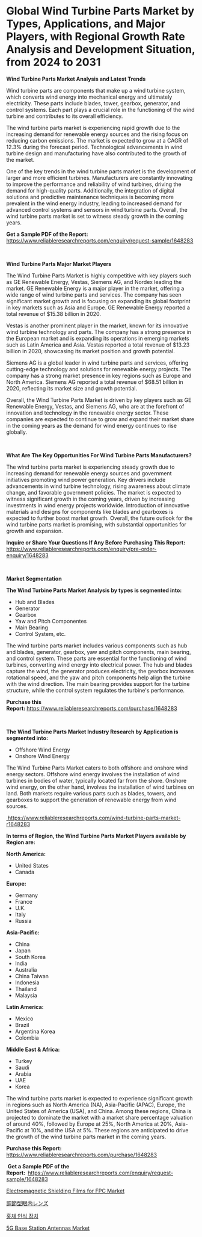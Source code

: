 <p><h1>Global Wind Turbine Parts Market by Types, Applications, and Major Players, with Regional Growth Rate Analysis and Development Situation, from 2024 to 2031</h1></p><p><strong>Wind Turbine Parts Market Analysis and Latest Trends</strong></p>
<p><p>Wind turbine parts are components that make up a wind turbine system, which converts wind energy into mechanical energy and ultimately electricity. These parts include blades, tower, gearbox, generator, and control systems. Each part plays a crucial role in the functioning of the wind turbine and contributes to its overall efficiency.</p><p>The wind turbine parts market is experiencing rapid growth due to the increasing demand for renewable energy sources and the rising focus on reducing carbon emissions. The market is expected to grow at a CAGR of 12.3% during the forecast period. Technological advancements in wind turbine design and manufacturing have also contributed to the growth of the market.</p><p>One of the key trends in the wind turbine parts market is the development of larger and more efficient turbines. Manufacturers are constantly innovating to improve the performance and reliability of wind turbines, driving the demand for high-quality parts. Additionally, the integration of digital solutions and predictive maintenance techniques is becoming more prevalent in the wind energy industry, leading to increased demand for advanced control systems and sensors in wind turbine parts. Overall, the wind turbine parts market is set to witness steady growth in the coming years.</p></p>
<p><strong>Get a Sample PDF of the Report:&nbsp;</strong> <a href="https://www.reliableresearchreports.com/enquiry/request-sample/1648283">https://www.reliableresearchreports.com/enquiry/request-sample/1648283</a></p>
<p>&nbsp;</p>
<p><strong>Wind Turbine Parts Major Market Players</strong></p>
<p><p>The Wind Turbine Parts Market is highly competitive with key players such as GE Renewable Energy, Vestas, Siemens AG, and Nordex leading the market. GE Renewable Energy is a major player in the market, offering a wide range of wind turbine parts and services. The company has seen significant market growth and is focusing on expanding its global footprint in key markets such as Asia and Europe. GE Renewable Energy reported a total revenue of $15.38 billion in 2020.</p><p>Vestas is another prominent player in the market, known for its innovative wind turbine technology and parts. The company has a strong presence in the European market and is expanding its operations in emerging markets such as Latin America and Asia. Vestas reported a total revenue of $13.23 billion in 2020, showcasing its market position and growth potential.</p><p>Siemens AG is a global leader in wind turbine parts and services, offering cutting-edge technology and solutions for renewable energy projects. The company has a strong market presence in key regions such as Europe and North America. Siemens AG reported a total revenue of $68.51 billion in 2020, reflecting its market size and growth potential.</p><p>Overall, the Wind Turbine Parts Market is driven by key players such as GE Renewable Energy, Vestas, and Siemens AG, who are at the forefront of innovation and technology in the renewable energy sector. These companies are expected to continue to grow and expand their market share in the coming years as the demand for wind energy continues to rise globally.</p></p>
<p>&nbsp;</p>
<p><strong>What Are The Key Opportunities For Wind Turbine Parts Manufacturers?</strong></p>
<p><p>The wind turbine parts market is experiencing steady growth due to increasing demand for renewable energy sources and government initiatives promoting wind power generation. Key drivers include advancements in wind turbine technology, rising awareness about climate change, and favorable government policies. The market is expected to witness significant growth in the coming years, driven by increasing investments in wind energy projects worldwide. Introduction of innovative materials and designs for components like blades and gearboxes is expected to further boost market growth. Overall, the future outlook for the wind turbine parts market is promising, with substantial opportunities for growth and expansion.</p></p>
<p><strong>Inquire or Share Your Questions If Any Before Purchasing This Report:</strong> <a href="https://www.reliableresearchreports.com/enquiry/pre-order-enquiry/1648283">https://www.reliableresearchreports.com/enquiry/pre-order-enquiry/1648283</a></p>
<p>&nbsp;</p>
<p><strong>Market Segmentation</strong></p>
<p><strong>The Wind Turbine Parts Market Analysis by types is segmented into:</strong></p>
<p><ul><li>Hub and Blades</li><li>Generator</li><li>Gearbox</li><li>Yaw and Pitch Componentes</li><li>Main Bearing</li><li>Control System, etc.</li></ul></p>
<p><p>The wind turbine parts market includes various components such as hub and blades, generator, gearbox, yaw and pitch components, main bearing, and control system. These parts are essential for the functioning of wind turbines, converting wind energy into electrical power. The hub and blades capture the wind, the generator produces electricity, the gearbox increases rotational speed, and the yaw and pitch components help align the turbine with the wind direction. The main bearing provides support for the turbine structure, while the control system regulates the turbine's performance.</p></p>
<p><strong>Purchase this Report:&nbsp;</strong><a href="https://www.reliableresearchreports.com/purchase/1648283">https://www.reliableresearchreports.com/purchase/1648283</a></p>
<p>&nbsp;</p>
<p><strong>The Wind Turbine Parts Market Industry Research by Application is segmented into:</strong></p>
<p><ul><li>Offshore Wind Energy</li><li>Onshore Wind Energy</li></ul></p>
<p><p>The Wind Turbine Parts Market caters to both offshore and onshore wind energy sectors. Offshore wind energy involves the installation of wind turbines in bodies of water, typically located far from the shore. Onshore wind energy, on the other hand, involves the installation of wind turbines on land. Both markets require various parts such as blades, towers, and gearboxes to support the generation of renewable energy from wind sources.</p></p>
<p><a href="https://www.reliableresearchreports.com/wind-turbine-parts-market-r1648283">&nbsp;https://www.reliableresearchreports.com/wind-turbine-parts-market-r1648283</a></p>
<p><strong>In terms of Region, the Wind Turbine Parts Market Players available by Region are:</strong></p>
<p>
    <p> <strong> North America: </strong>
        <ul>
            <li>United States</li>
            <li>Canada</li>
        </ul>
        </p> 
    <p> <strong> Europe: </strong>
        <ul>
            <li>Germany</li>
            <li>France</li>
            <li>U.K.</li>
            <li>Italy</li>
            <li>Russia</li>
        </ul>
        </p> 
    <p> <strong> Asia-Pacific: </strong>
        <ul>
            <li>China</li>
            <li>Japan</li>
            <li>South Korea</li>
            <li>India</li>
            <li>Australia</li>
            <li>China Taiwan</li>
            <li>Indonesia</li>
            <li>Thailand</li>
            <li>Malaysia</li>
        </ul>
        </p> 
    <p> <strong> Latin America: </strong>
        <ul>
            <li>Mexico</li>
            <li>Brazil</li>
            <li>Argentina Korea</li>
            <li>Colombia</li>
        </ul>
        </p> 
    <p> <strong> Middle East & Africa: </strong>
        <ul>
            <li>Turkey</li>
            <li>Saudi</li>
            <li>Arabia</li>
            <li>UAE</li>
            <li>Korea</li>
        </ul>
    </p>
    </p>
<p><p>The wind turbine parts market is expected to experience significant growth in regions such as North America (NA), Asia-Pacific (APAC), Europe, the United States of America (USA), and China. Among these regions, China is projected to dominate the market with a market share percentage valuation of around 40%, followed by Europe at 25%, North America at 20%, Asia-Pacific at 10%, and the USA at 5%. These regions are anticipated to drive the growth of the wind turbine parts market in the coming years.</p></p>
<p><strong>Purchase this Report: </strong><a href="https://www.reliableresearchreports.com/purchase/1648283">https://www.reliableresearchreports.com/purchase/1648283</a></p>
<p>&nbsp;<strong>Get a Sample PDF of the Report:&nbsp;&nbsp;</strong><a href="https://www.reliableresearchreports.com/enquiry/request-sample/1648283">https://www.reliableresearchreports.com/enquiry/request-sample/1648283</a></p>
<p><strong></strong></p>
<p><p><a href="https://www.linkedin.com/pulse/electromagnetic-shielding-films-fpc-market-research-report-qxzhe?trackingId=3EjFq3ODeAmsAHsXBmLGOQ%3D%3D">Electromagnetic Shielding Films for FPC Market</a></p><p><a href="https://github.com/ihabdkwlxs948/Market-Research-Report-List-1/blob/main/501746830058.md">調節型眼内レンズ</a></p><p><a href="https://github.com/sougarounis/Market-Research-Report-List-3/blob/main/295006327773.md">홍채 인식 장치</a></p><p><a href="https://www.linkedin.com/pulse/5g-base-station-antennas-market-size-examines-its-scope-primary-kp04e?trackingId=%2FBb40R6djLLkcF0SneVN2Q%3D%3D">5G Base Station Antennas Market</a></p></p>